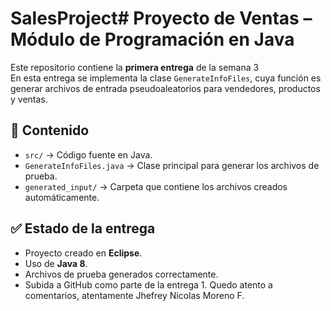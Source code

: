 # SalesProject# Proyecto de Ventas – Módulo de Programación en Java

Este repositorio contiene la **primera entrega** de la semana 3  
En esta entrega se implementa la clase `GenerateInfoFiles`, cuya función es generar archivos de entrada pseudoaleatorios para vendedores, productos y ventas.

## 📂 Contenido
- `src/` → Código fuente en Java.
- `GenerateInfoFiles.java` → Clase principal para generar los archivos de prueba.
- `generated_input/` → Carpeta que contiene los archivos creados automáticamente.

## ✅ Estado de la entrega
- Proyecto creado en **Eclipse**.
- Uso de **Java 8**.
- Archivos de prueba generados correctamente.
- Subida a GitHub como parte de la entrega 1.
Quedo atento a comentarios, atentamente Jhefrey Nicolas Moreno F.
